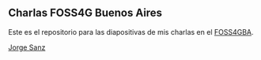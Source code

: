Charlas FOSS4G Buenos Aires
---------------------------------

Este es el repositorio para las diapositivas de mis charlas
en el [FOSS4GBA](http://www.foss4g.org.ar/).

[Jorge Sanz](http://jorgesanz.net)
